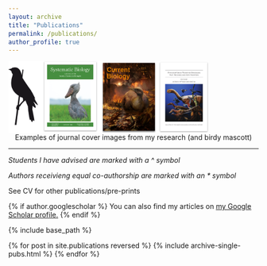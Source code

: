 ```yaml
---
layout: archive
title: "Publications"
permalink: /publications/
author_profile: true
---
```


<div style="text-align: center;">
  <figure style="width: 100%; margin: 0 auto;">
    <a href="">
      <img src="https://github.com/jakeberv/jakeberv.github.io/raw/master/images/research/publication_headers.png" width="80%" style="display: block;"/>
    </a>
    <figcaption> Examples of journal cover images from my research (and birdy mascott) </figcaption>
  </figure>
</div>

---

*Students I have advised are marked with a ^ symbol*

*Authors receivieng equal co-authorship are marked with an \* symbol*

See CV for other publications/pre-prints

{% if author.googlescholar %} You can also find my articles on <u><a href="{{author.googlescholar}}">my Google Scholar profile</a>.</u> {% endif %}

{% include base_path %}

{% for post in site.publications reversed %} {% include archive-single-pubs.html %} {% endfor %}
